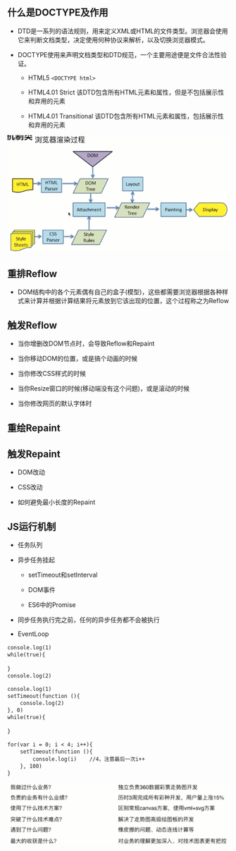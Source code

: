 ## 什么是DOCTYPE及作用

- DTD是一系列的语法规则，用来定义XML或HTML的文件类型。浏览器会使用它来判断文档类型，决定使用何种协议来解析，以及切换浏览器模式。

- DOCTYPE使用来声明文档类型和DTD规范，一个主要用途便是文件合法性验证。

    - HTML5    `<DOCTYPE html>`
    
    - HTML4.01 Strict    该DTD包含所有HTML元素和属性，但是不包括展示性和弃用的元素
    
    - HTML4.01 Transitional    该DTD包含所有HTML元素和属性，包括展示性和弃用的元素


![](/assets/微信截图_20181010153707.png)



## 重排Reflow

- DOM结构中的各个元素偶有自己的盒子(模型)，这些都需要浏览器根据各种样式来计算并根据计算结果将元素放到它该出现的位置，这个过程称之为Reflow



## 触发Reflow

- 当你增删改DOM节点时，会导致Reflow和Repaint

- 当你移动DOM的位置，或是搞个动画的时候

- 当你修改CSS样式的时候

- 当你Resize窗口的时候(移动端没有这个问题)，或是滚动的时候

- 当你修改网页的默认字体时



## 重绘Repaint



## 触发Repaint

- DOM改动

- CSS改动

- 如何避免最小长度的Repaint



## JS运行机制

- 任务队列

- 异步任务挂起

    - setTimeout和setInterval
    
    - DOM事件
    
    - ES6中的Promise

- 同步任务执行完之前，任何的异步任务都不会被执行

- EventLoop

```
console.log(1)
while(true){
    
}
console.log(2)
```

```
console.log(1)
setTimeout(function (){
    console.log(2)
}, 0)
while(true){
    
}
```

```
for(var i = 0; i < 4; i++){
    setTimeout(function (){
        console.log(i)    //4，注意最后一次i++
    }, 100)
}
```

![](/assets/微信截图_20181010225608.png)

















